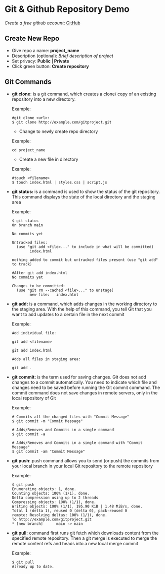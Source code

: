 # Git & Github Repository Demo
*Create a free github account*: [GitHub](https://github.com)

## Create New Repo
  - Give repo a name:  **project_name**
  - Description (optional): *Brief description of project*
  - Set privacy: **Public | Private**
  - Click green button: **Create repository**

## Git Commands
  - __git clone:__ is a git command, which creates a clone/    copy of an existing repository into a new directory.

    Example:
    ```
    #git clone <url>:
    $ git clone http://example.com/gitproject.git
    ```
  
    - Change to newly create repo directory

    Example:
    ```
    cd project_name
    ```

    - Create a new file in directory

    Example:
    ```
    #touch <filename>
    $ touch index.html | styles.css | script.js
    ```

  - __git status:__ is a command is used to show the status of the git repository. This command displays the state of the local directory and the staging area

      Example:
      ```
      $ git status
      On branch main

      No commits yet

      Untracked files:
        (use "git add <file>..." to include in what will be committed)
              index.html

      nothing added to commit but untracked files present (use "git add" to track)

      #After git add index.html
      No commits yet

      Changes to be committed:
        (use "git rm --cached <file>..." to unstage)
              new file:   index.html
      ```

  - __git add:__ is a command, which adds changes in the working directory to the staging area. With the help of this command, you tell Git that you want to add updates to a certain file in the next commit

    Example:
    ```
    Add individual file:

    git add <filename>

    git add index.html

    Adds all files in staging area:
    
    git add .
    ```

  - __git commit:__ is the term used for saving changes. Git does not add changes to a commit automatically. You need to indicate which file and changes need to be saved before running the Git commit command. The commit command does not save changes in remote servers, only in the local repository of Git

      Example:
      ```
      # Commits all the changed files with "Commit Message"
      $ git commit -m "Commit Message"

      # Adds/Removes and Commits in a single command
      $ git commit -a
      
      # Adds/Removes and Commits in a single command with "Commit Message"
      $ git commit -am "Commit Message"
      ```

  - __git push:__ push command allows you to send (or push) the commits from your local branch in your local Git repository to the remote repository

      Example:
      ```
      $ git push
      Enumerating objects: 1, done.
      Counting objects: 100% (1/1), done.
      Delta compression using up to 2 threads
      Compressing objects: 100% (1/1), done.
      Writing objects: 100% (1/1), 195.90 KiB | 1.48 MiB/s, done.
      Total 1 (delta 1), reused 0 (delta 0), pack-reused 0      
      remote: Resolving deltas: 100% (1/1), done.
      To http://example.com/gitproject.git
      * [new branch]      main -> main
      ```

  - __git pull:__ command first runs git fetch which downloads content from the specified remote repository. Then a git merge is executed to merge the remote content refs and heads into a new local merge commit

    Example:
    ```
    $ git pull
    Already up to date.
    ```